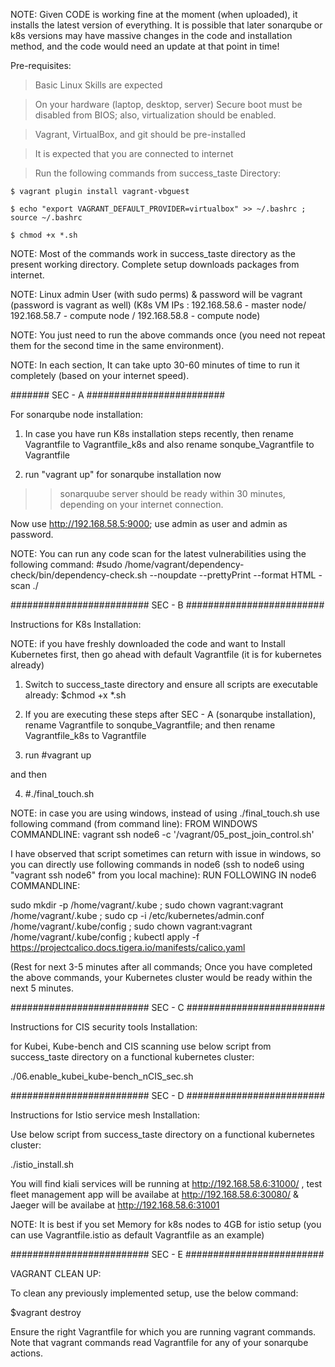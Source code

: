 NOTE:
Given CODE is working fine at the moment (when uploaded), it installs the latest version of everything. It is possible that later sonarqube or k8s versions may have massive changes in the code and installation method, and the code would need an update at that point in time!

Pre-requisites:

> Basic Linux Skills are expected

> On your hardware (laptop, desktop, server) Secure boot must be disabled from BIOS; also, virtualization should be enabled.

> Vagrant, VirtualBox, and git should be pre-installed

> It is expected that you are connected to internet 

> Run the following commands from success_taste Directory:

    $ vagrant plugin install vagrant-vbguest

    $ echo "export VAGRANT_DEFAULT_PROVIDER=virtualbox" >> ~/.bashrc ; source ~/.bashrc

    $ chmod +x *.sh

NOTE: Most of the commands work in success_taste directory as the present working directory. Complete setup downloads packages from internet. 

NOTE: Linux admin User (with sudo perms) & password will be vagrant (password is vagrant as well) (K8s VM IPs : 192.168.58.6 - master node/ 192.168.58.7 - compute node / 192.168.58.8 - compute node)

NOTE: You just need to run the above commands once (you need not repeat them for the second time in the same environment). 

NOTE: In each section, It can take upto 30-60 minutes of time to run it completely (based on your internet speed).

####### SEC - A #########################

For sonarqube node installation:

1) In case you have run K8s installation steps recently, then rename Vagrantfile to Vagrantfile_k8s and also rename sonqube_Vagrantfile to Vagrantfile

2) run "vagrant up" for sonarqube installation now


>>sonarquube server should be ready within 30 minutes, depending on your internet connection.

Now use http://192.168.58.5:9000; use admin as user and admin as password.

NOTE: You can run any code scan for the latest vulnerabilities using the following command:
#sudo /home/vagrant/dependency-check/bin/dependency-check.sh --noupdate --prettyPrint --format HTML -scan ./<your project code>




######################### SEC - B #########################

Instructions for K8s Installation:

NOTE: if you have freshly downloaded the code and want to Install Kubernetes first, then go ahead with default Vagrantfile (it is for kubernetes already)


1) Switch to success_taste directory and ensure all scripts are executable already:
$chmod +x *.sh


2) If you are executing these steps after SEC - A (sonarqube installation), rename  Vagrantfile to sonqube_Vagrantfile; and then rename Vagrantfile_k8s to Vagrantfile 


3)  run #vagrant up

and then

4) #./final_touch.sh

NOTE: in case you are using windows, instead of using ./final_touch.sh use  following command (from command line):
FROM WINDOWS COMMANDLINE:
    vagrant ssh node6  -c '/vagrant/05_post_join_control.sh'
	
I have observed that script sometimes can return with issue in windows, so you can directly use following commands in node6 (ssh to node6 using "vagrant ssh node6" from you local machine):
RUN FOLLOWING IN node6 COMMANDLINE:

sudo mkdir -p /home/vagrant/.kube ; sudo chown vagrant:vagrant /home/vagrant/.kube ; sudo cp -i /etc/kubernetes/admin.conf /home/vagrant/.kube/config ; sudo chown vagrant:vagrant  /home/vagrant/.kube/config ; kubectl apply -f https://projectcalico.docs.tigera.io/manifests/calico.yaml


 (Rest for next 3-5 minutes after all commands; Once you have completed the above commands, your Kubernetes cluster would be ready within the next 5 minutes.


######################### SEC - C #########################

Instructions for CIS security tools Installation:

for Kubei, Kube-bench and CIS scanning  use below script from success_taste directory on a functional kubernetes cluster:

./06.enable_kubei_kube-bench_nCIS_sec.sh

######################### SEC - D #########################

Instructions for  Istio service mesh Installation:

Use below script from success_taste directory on a functional kubernetes cluster:

./istio_install.sh

You will find kiali services will be running at http://192.168.58.6:31000/ ,  test fleet management app will be availabe at http://192.168.58.6:30080/ & Jaeger will be availabe at http://192.168.58.6:31001

NOTE: It is best if you set Memory for k8s nodes to 4GB for istio setup (you can use Vagrantfile.istio as default Vagrantfile as an example)

######################### SEC - E #########################

VAGRANT CLEAN UP:

To clean any previously implemented setup, use the below command:

$vagrant destroy

Ensure the right Vagrantfile for which you are running vagrant commands. Note that vagrant commands read  Vagrantfile for any of your sonarqube  actions.



